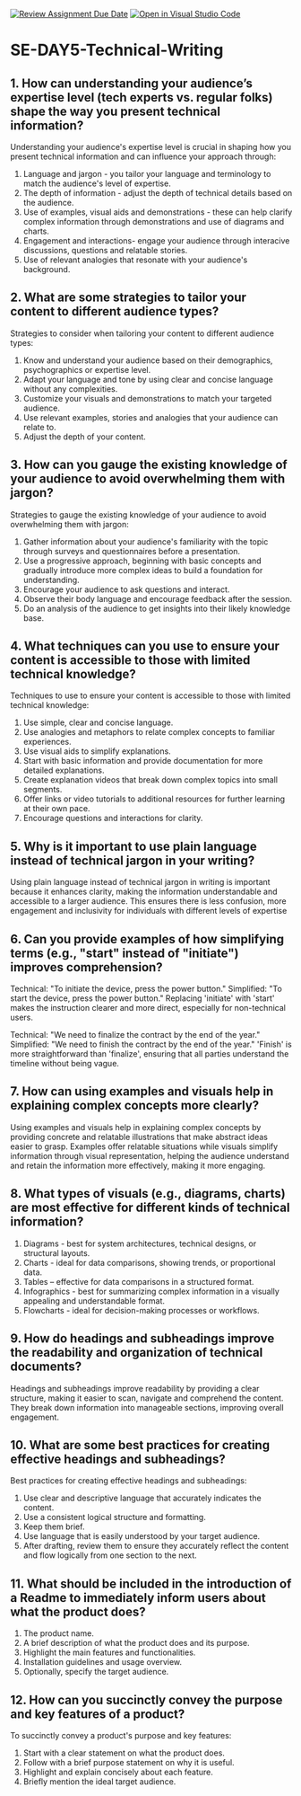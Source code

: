 [![Review Assignment Due Date](https://classroom.github.com/assets/deadline-readme-button-22041afd0340ce965d47ae6ef1cefeee28c7c493a6346c4f15d667ab976d596c.svg)](https://classroom.github.com/a/zsAR-pyY)
[![Open in Visual Studio Code](https://classroom.github.com/assets/open-in-vscode-2e0aaae1b6195c2367325f4f02e2d04e9abb55f0b24a779b69b11b9e10269abc.svg)](https://classroom.github.com/online_ide?assignment_repo_id=18495748&assignment_repo_type=AssignmentRepo)
# SE-DAY5-Technical-Writing
## 1. How can understanding your audience’s expertise level (tech experts vs. regular folks) shape the way you present technical information?
Understanding your audience's expertise level is crucial in shaping how you present technical information and can influence your approach through:
1. Language and jargon - you tailor your language and terminology to match the audience's level of expertise.
2. The depth of information - adjust the depth of technical details based on the audience.
3. Use of examples, visual aids and demonstrations - these can help clarify complex information through demonstrations and use of diagrams and charts.
4. Engagement and interactions- engage your audience through interacive discussions, questions and relatable stories.
5. Use of relevant analogies that resonate with your audience's background.

## 2. What are some strategies to tailor your content to different audience types?
Strategies to consider when tailoring your content to different audience types:
1. Know and understand your audience based on their demographics, psychographics or expertise level.
2. Adapt your language and tone by using clear and concise language without any complexities.
3. Customize your visuals and demonstrations to match your targeted audience.
4. Use relevant examples, stories and analogies that your audience can relate to.
5. Adjust the depth of your content.

## 3. How can you gauge the existing knowledge of your audience to avoid overwhelming them with jargon?
Strategies to gauge the existing knowledge of your audience to avoid overwhelming them with jargon:
1. Gather information about your audience's familiarity with the topic through surveys and questionnaires before a presentation.
2. Use a progressive approach, beginning with basic concepts and gradually introduce more complex ideas to build a foundation for understanding.
3. Encourage your audience to ask questions and interact.
4. Observe their body language and encourage feedback after the session.
5. Do an analysis of the audience to get insights into their likely knowledge base.

## 4. What techniques can you use to ensure your content is accessible to those with limited technical knowledge?
Techniques to use to ensure your content is accessible to those with limited technical knowledge:
1. Use simple, clear and concise language.
2. Use analogies and metaphors to relate complex concepts to familiar experiences.
3. Use visual aids to simplify explanations.
4. Start with basic information and provide documentation for more detailed explanations.
5.  Create explanation videos that break down complex topics into small segments.
6.  Offer links or video tutorials to additional resources for further learning at their own pace.
7.  Encourage questions and interactions for clarity.

## 5. Why is it important to use plain language instead of technical jargon in your writing?
Using plain language instead of technical jargon in writing is important because it enhances clarity, making the information understandable and accessible to a larger audience. This ensures there is less confusion, more engagement and inclusivity for individuals with different levels of expertise

## 6. Can you provide examples of how simplifying terms (e.g., "start" instead of "initiate") improves comprehension?
Technical: "To initiate the device, press the power button."
Simplified: "To start the device, press the power button."
Replacing 'initiate' with 'start' makes the instruction clearer and more direct, especially for non-technical users.

Technical: "We need to finalize the contract by the end of the year."
Simplified: "We need to finish the contract by the end of the year."
'Finish' is more straightforward than 'finalize', ensuring that all parties understand the timeline without being vague.

## 7. How can using examples and visuals help in explaining complex concepts more clearly?
Using examples and visuals help in explaining complex concepts by providing concrete and relatable illustrations that make abstract ideas easier to grasp. Examples offer relatable situations while visuals simplify information through visual representation, helping the audience understand and retain the information more effectively, making it more engaging.

## 8. What types of visuals (e.g., diagrams, charts) are most effective for different kinds of technical information?
1. Diagrams - best for system architectures, technical designs, or structural layouts.
2. Charts - ideal for data comparisons, showing trends, or proportional data.
3. Tables – effective for data comparisons in a structured format.
4. Infographics - best for summarizing complex information in a visually appealing and understandable format.
5. Flowcharts - ideal for decision-making processes or workflows.

## 9. How do headings and subheadings improve the readability and organization of technical documents?
Headings and subheadings improve readability by providing a clear structure, making it easier to scan, navigate and comprehend the content. They break down information into manageable sections, improving overall engagement.

## 10. What are some best practices for creating effective headings and subheadings?
Best practices for creating effective headings and subheadings:
1. Use clear and descriptive language that accurately indicates the content.
2. Use a consistent logical structure and formatting.
3. Keep them brief.
4. Use language that is easily understood by your target audience.
5.  After drafting, review them to ensure they accurately reflect the content and flow logically from one section to the next.

## 11. What should be included in the introduction of a Readme to immediately inform users about what the product does?
1. The product name.
2. A brief description of what the product does and its purpose.
3. Highlight the main features and functionalities.
4. Installation guidelines and usage overview.
5. Optionally, specify the target audience.

## 12. How can you succinctly convey the purpose and key features of a product?
To succinctly convey a product's purpose and key features:
1. Start with a clear statement on what the product does.
2. Follow with a brief purpose statement on why it is useful.
3. Highlight and explain concisely about each feature.
4. Briefly mention the ideal target audience.